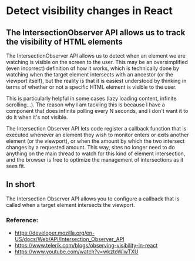 # Detect visibility changes in React
## The IntersectionObserver API allows us to track the visibility of HTML elements

The IntersectionObserver API allows us to detect when an element we are watching is visible on the screen to the user. This may be an oversimplified (even incorrect) definition of how it works, which is technically done by watching when the target element intersects with an ancestor (or the viewport itself), but the reality is that it is easiest understood by thinking in terms of whether or not a specific HTML element is visible to the user.

This is particularly helpful in some cases (lazy loading content, infinite scrolling...). 
The reason why I am tackling this is because I have a component that does infinite polling every N seconds, and I don't want it to do it when it's not visible.

The Intersection Observer API lets code register a callback function that is executed whenever an element they wish to monitor enters or exits another element (or the viewport), or when the amount by which the two intersect changes by a requested amount. This way, sites no longer need to do anything on the main thread to watch for this kind of element intersection, and the browser is free to optimize the management of intersections as it sees fit.

## In short

The Intersection Observer API allows you to configure a callback that is called when a target element intersects the viewport.

### Reference:
- https://developer.mozilla.org/en-US/docs/Web/API/Intersection_Observer_API
- https://www.telerik.com/blogs/observing-visibility-in-react
- https://www.youtube.com/watch?v=wkztoWlwTXU
